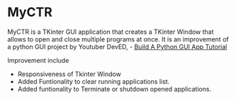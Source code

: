 # MyCTR
MyCTR is a TKinter GUI application that creates a TKinter Window that allows to open and close multiple programs at once.
It is an improvement of a python GUI project by Youtuber DevED, - [Build A Python GUI App Tutorial](https://youtu.be/jE-SpRI3K5g)

Improvement include
* Responsiveness of Tkinter Window
* Added Funtionality to clear running applications list.
* Added funtionality to Terminate or shutdown opened applications.
